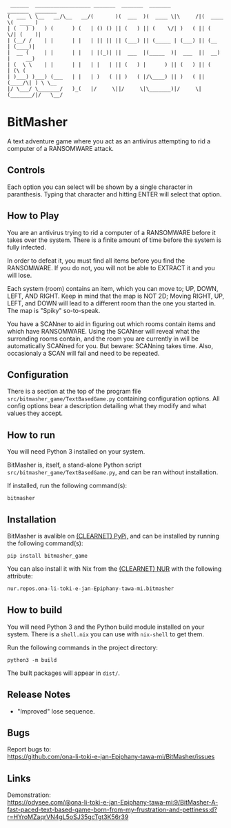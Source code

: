 ```text
 ______  __________________ _______  _______  _______           _______  _______
(  ___ \ \__   __/\__   __/(       )(  ___  )(  ____ \|\     /|(  ____ \(  ____ )
| (   ) )   ) (      ) (   | () () || (   ) || (    \/| )   ( || (    \/| (    )|
| (__/ /    | |      | |   | || || || (___) || (_____ | (___) || (__    | (____)|
|  __ (     | |      | |   | |(_)| ||  ___  |(_____  )|  ___  ||  __)   |     __)
| (  \ \    | |      | |   | |   | || (   ) |      ) || (   ) || (      | (\ (
| )___) )___) (___   | |   | )   ( || )   ( |/\____) || )   ( || (____/\| ) \ \__
|/ \___/ \_______/   )_(   |/     \||/     \|\_______)|/     \|(_______/|/   \__/
```

# BitMasher

A text adventure game where you act as an antivirus attempting to rid a computer
of a RANSOMWARE attack.

## Controls

Each option you can select will be shown by a single character in paranthesis.
Typing that character and hitting ENTER will select that option.

## How to Play

You are an antivirus trying to rid a computer of a RANSOMWARE before it takes
over the system. There is a finite amount of time before the system is fully
infected.

In order to defeat it, you must find all items before you find the RANSOMWARE.
If you do not, you will not be able to EXTRACT it and you will lose.

Each system (room) contains an item, which you can move to; UP, DOWN, LEFT, AND
RIGHT. Keep in mind that the map is NOT 2D; Moving RIGHT, UP, LEFT, and DOWN
will lead to a different room than the one you started in. The map is "Spiky"
so-to-speak.

You have a SCANner to aid in figuring out which rooms contain items and which
have RANSOMWARE. Using the SCANner will reveal what the surronding rooms
contain, and the room you are currently in will be automatically SCANned for
you. But beware: SCANning takes time. Also, occasionaly a SCAN will fail and
need to be repeated.

## Configuration

There is a section at the top of the program file
`src/bitmasher_game/TextBasedGame.py` containing configuration options. All
config options bear a description detailing what they modify and what values
they accept.

## How to run

You will need Python 3 installed on your system.

BitMasher is, itself, a stand-alone Python script
`src/bitmasher_game/TextBasedGame.py`, and can be ran without installation.

If installed, run the following command(s):

```console
bitmasher
```

## Installation

BitMasher is avalible on [(CLEARNET) PyPi,](https://pypi.org/project/bitmasher-game "Bitmasher page on PyPi")
and can be installed by running the following command(s):

```console
pip install bitmasher_game
```

You can also install it with Nix from the [(CLEARNET) NUR](https://github.com/nix-community/NUR)
with the following attribute:

```nix
nur.repos.ona-li-toki-e-jan-Epiphany-tawa-mi.bitmasher
```

## How to build

You will need Python 3 and the Python build module installed on your system.
There is a `shell.nix` you can use with `nix-shell` to get them.

Run the following commands in the project directory:

```console
python3 -m build
```

The built packages will appear in `dist/`.

## Release Notes

- "Improved" lose sequence.

## Bugs

Report bugs to:<br>
https://github.com/ona-li-toki-e-jan-Epiphany-tawa-mi/BitMasher/issues

## Links

Demonstration:<br>
https://odysee.com/@ona-li-toki-e-jan-Epiphany-tawa-mi:9/BitMasher-A-fast-paced-text-based-game-born-from-my-frustration-and-pettiness:d?r=HYroMZaqrVN4gL5oSJ35gcTgt3K56r39
